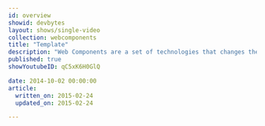 ```yaml
---
id: overview
showid: devbytes
layout: shows/single-video
collection: webcomponents
title: "Template"
description: "Web Components are a set of technologies that changes the way you develop web apps entirely. By making components scoped and reusable in standardized way, your web development will step up to the next level. In this video, you will learn how to work with Template."
published: true
showYoutubeID: qC5xK6H0GlQ

date: 2014-10-02 00:00:00
article:
  written_on: 2015-02-24
  updated_on: 2015-02-24

---
```

